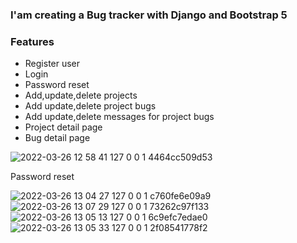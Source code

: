 ### I'am creating a Bug tracker with Django and Bootstrap 5

### Features

* Register user
* Login
* Password reset
* Add,update,delete projects
* Add update,delete project bugs
* Add update,delete messages for project bugs
* Project detail page
* Bug detail page

![2022-03-26 12 58 41 127 0 0 1 4464cc509d53](https://user-images.githubusercontent.com/60063451/160238343-0d5d3301-07a2-43d3-ac59-7f4971c512be.jpg)

Password reset

![2022-03-26 13 04 27 127 0 0 1 c760fe6e09a9](https://user-images.githubusercontent.com/60063451/160238733-1a2eb692-3b0c-4d34-8b73-bf1a6d148163.jpg)
![2022-03-26 13 07 29 127 0 0 1 73262c97f133](https://user-images.githubusercontent.com/60063451/160238738-35e42225-f38e-402b-8826-3b016be4d22e.jpg)
![2022-03-26 13 05 13 127 0 0 1 6c9efc7edae0](https://user-images.githubusercontent.com/60063451/160238751-02810007-5611-4581-8c1c-04b89d8ff261.jpg)
![2022-03-26 13 05 33 127 0 0 1 2f08541778f2](https://user-images.githubusercontent.com/60063451/160238752-645b68ab-2572-4550-9cda-5c20eb8beb79.jpg)

